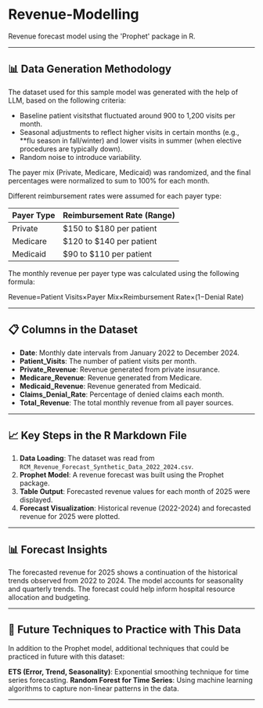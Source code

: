 # Revenue-Modelling

Revenue forecast model using the 'Prophet' package in R.

---

## 📊 Data Generation Methodology

The dataset used for this sample model was generated with the help of LLM, based on the following criteria:

- Baseline patient visitsthat fluctuated around 900 to 1,200 visits per month.
- Seasonal adjustments to reflect higher visits in certain months (e.g., **flu season in fall/winter) and lower visits in summer (when elective procedures are typically down).
- Random noise to introduce variability.

The payer mix (Private, Medicare, Medicaid) was randomized, and the final percentages were normalized to sum to 100% for each month.

Different reimbursement rates were assumed for each payer type:

| **Payer Type** | **Reimbursement Rate (Range)** |
|---------------|---------------------------------|
| Private       | $150 to $180 per patient        |
| Medicare      | $120 to $140 per patient        |
| Medicaid      | $90 to $110 per patient         |

The monthly revenue per payer type was calculated using the following formula:

Revenue=Patient Visits×Payer Mix×Reimbursement Rate×(1−Denial Rate)

---

## 📋 Columns in the Dataset

- **Date**: Monthly date intervals from January 2022 to December 2024.
- **Patient_Visits**: The number of patient visits per month.
- **Private_Revenue**: Revenue generated from private insurance.
- **Medicare_Revenue**: Revenue generated from Medicare.
- **Medicaid_Revenue**: Revenue generated from Medicaid.
- **Claims_Denial_Rate**: Percentage of denied claims each month.
- **Total_Revenue**: The total monthly revenue from all payer sources.

---

## 📈 Key Steps in the R Markdown File

1. **Data Loading**: The dataset was read from `RCM_Revenue_Forecast_Synthetic_Data_2022_2024.csv`.
2. **Prophet Model**: A revenue forecast was built using the Prophet package.
3. **Table Output**: Forecasted revenue values for each month of 2025 were displayed.
4. **Forecast Visualization**: Historical revenue (2022-2024) and forecasted revenue for 2025 were plotted.

---

## 📊 Forecast Insights

The forecasted revenue for 2025 shows a continuation of the historical trends observed from 2022 to 2024. The model accounts for seasonality and quarterly trends. The forecast could help inform hospital resource allocation and budgeting. 

---

## 🔬 Future Techniques to Practice with This Data

In addition to the Prophet model, additional techniques that could be practiced in future with this dataset:

 **ETS (Error, Trend, Seasonality)**: Exponential smoothing technique for time series forecasting.
 **Random Forest for Time Series**: Using machine learning algorithms to capture non-linear patterns in the data.

---



